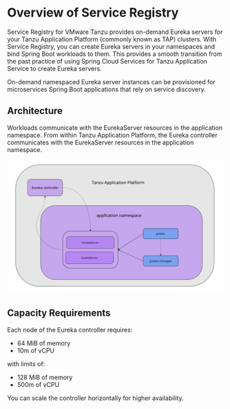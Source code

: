 # Overview of Service Registry

Service Registry for VMware Tanzu provides on-demand Eureka servers for your Tanzu Application Platform
(commonly known as TAP) clusters. With Service Registry, you can create Eureka servers in your
namespaces and bind Spring Boot workloads to them. This provides a smooth transition from the past
practice of using Spring Cloud Services for Tanzu Application Service to create Eureka servers.

On-demand namespaced Eureka server instances can be provisioned for microservices Spring Boot
applications that rely on service discovery.

## <a id="architecture"></a> Architecture

Workloads communicate with the EurekaServer resources in the application namespace. From within
Tanzu Application Platform, the Eureka controller communicates with the EurekaServer resources in
the application namespace.

![Diagram showing the relationships between the the Eureka controller, EurekaServer resources, and workloads.](images/architecture.png)

## <a id='capacity-reqs'></a> Capacity Requirements

Each node of the Eureka controller requires:

- 64 MiB of memory
- 10m of vCPU

with limits of:

- 128 MiB of memory
- 500m of vCPU

You can scale the controller horizontally for higher availability.
